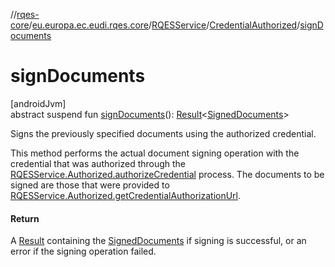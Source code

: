 //[rqes-core](../../../../index.md)/[eu.europa.ec.eudi.rqes.core](../../index.md)/[RQESService](../index.md)/[CredentialAuthorized](index.md)/[signDocuments](sign-documents.md)

# signDocuments

[androidJvm]\
abstract suspend fun [signDocuments](sign-documents.md)(): [Result](https://kotlinlang.org/api/latest/jvm/stdlib/kotlin-stdlib/kotlin/-result/index.html)&lt;[SignedDocuments](../../-signed-documents/index.md)&gt;

Signs the previously specified documents using the authorized credential.

This method performs the actual document signing operation with the credential that was authorized through the [RQESService.Authorized.authorizeCredential](../-authorized/authorize-credential.md) process. The documents to be signed are those that were provided to [RQESService.Authorized.getCredentialAuthorizationUrl](../-authorized/get-credential-authorization-url.md).

#### Return

A [Result](https://kotlinlang.org/api/latest/jvm/stdlib/kotlin-stdlib/kotlin/-result/index.html) containing the [SignedDocuments](../../-signed-documents/index.md) if signing is successful,     or an error if the signing operation failed.
